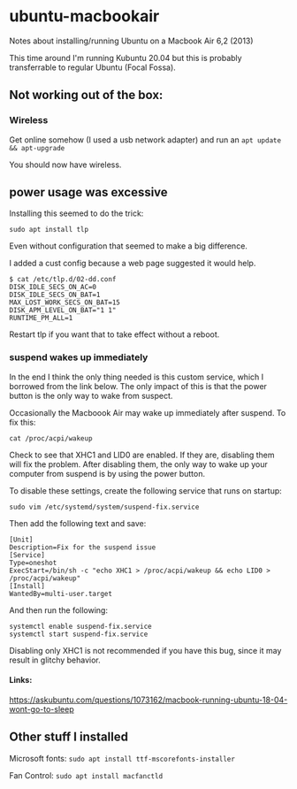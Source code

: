 # ubuntu-macbookair
Notes about installing/running Ubuntu on a Macbook Air 6,2 (2013)

This time around I'm running Kubuntu 20.04 but this is probably transferrable to regular Ubuntu (Focal Fossa).

## Not working out of the box:

### Wireless

Get online somehow (I used a usb network adapter) and run an `apt update && apt-upgrade`

You should now have wireless.

## power usage was excessive

Installing this seemed to do the trick:

`sudo apt install tlp`

Even without configuration that seemed to make a big difference. 

I added a cust config because a web page suggested it would help.

```
$ cat /etc/tlp.d/02-dd.conf 
DISK_IDLE_SECS_ON_AC=0
DISK_IDLE_SECS_ON_BAT=1
MAX_LOST_WORK_SECS_ON_BAT=15
DISK_APM_LEVEL_ON_BAT="1 1"
RUNTIME_PM_ALL=1
```

Restart tlp if you want that to take effect without a reboot.

### suspend wakes up immediately

In the end I think the only thing needed is this custom service, which I borrowed from the link below. The only impact of this is that the power button is the only way to wake from suspect. 


Occasionally the Macboook Air may wake up immediately after suspend. To fix this:

`cat /proc/acpi/wakeup`

Check to see that XHC1 and LID0 are enabled. If they are, disabling them will fix the problem. After disabling them, the only way to wake up your computer from suspend is by using the power button.

To disable these settings, create the following service that runs on startup:

`sudo vim /etc/systemd/system/suspend-fix.service`

Then add the following text and save:

```
[Unit]
Description=Fix for the suspend issue
[Service]
Type=oneshot 
ExecStart=/bin/sh -c "echo XHC1 > /proc/acpi/wakeup && echo LID0 > /proc/acpi/wakeup"
[Install]
WantedBy=multi-user.target
```

And then run the following:

```
systemctl enable suspend-fix.service
systemctl start suspend-fix.service
```

Disabling only XHC1 is not recommended if you have this bug, since it may result in glitchy behavior.


#### Links:
https://askubuntu.com/questions/1073162/macbook-running-ubuntu-18-04-wont-go-to-sleep


## Other stuff I installed

Microsoft fonts: 
`sudo apt install ttf-mscorefonts-installer`

Fan Control:
`sudo apt install macfanctld`

